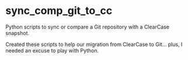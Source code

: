 # sync_comp_git_to_cc
Python scripts to sync or compare a Git repository with a ClearCase snapshot.

Created these scripts to help our migration from ClearCase to Git... plus, I needed an excuse to play with Python.

